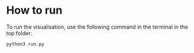 # How to run

To run the visualisation, use the following command in the terminal in the top folder:

```
python3 run.py 
```
